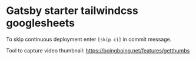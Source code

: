 # Gatsby starter tailwindcss googlesheets

To skip continuous deployment enter `[skip ci]` in commit message.

Tool to capture video thumbnail: https://boingboing.net/features/getthumbs